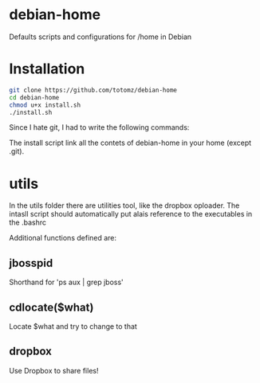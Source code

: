 debian-home
===========

Defaults scripts and configurations for /home in Debian

Installation
============
```bash
git clone https://github.com/totomz/debian-home
cd debian-home
chmod u+x install.sh
./install.sh
```

Since I hate git, I had to write the following commands:



The install script link all the contets of debian-home in your home (except .git).

utils
=====
In the utils folder there are utilities tool, like the dropbox oploader. The intasll script should automatically put alais reference to the executables in the .bashrc


Additional functions defined are:

jbosspid
--------
Shorthand for 'ps aux | grep jboss'

cdlocate($what)
--------
Locate $what and try to change to that


dropbox
-------
Use Dropbox to share files!
